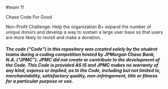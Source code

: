 #team 11

Chase Code For Good

Non-Profit Challenge: Help the organization B+ expand the number of unique donors and develop a way to sustain a large user base so that users are more likely to revisit and make a  donation. 

##### The code ("Code") in this repository was created solely by the student teams during a coding competition hosted by JPMorgan Chase Bank, N.A. ("JPMC").						JPMC did not create or contribute to the development of the Code.  This Code is provided AS IS and JPMC makes no warranty of any kind, express or implied, as to the Code,						including but not limited to, merchantability, satisfactory quality, non-infringement, title or fitness for a particular purpose or use.